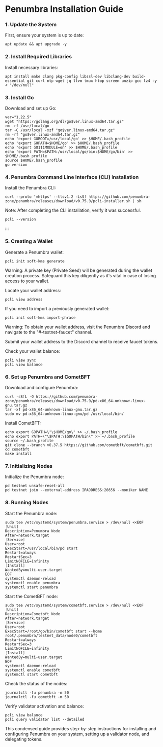 # Penumbra Installation Guide

### 1. Update the System

First, ensure your system is up to date:

```shell
apt update && apt upgrade -y
```

### 2. Install Required Libraries

Install necessary libraries:

```
apt install make clang pkg-config libssl-dev libclang-dev build-essential git curl ntp wget jq llvm tmux htop screen unzip gcc lz4 -y < "/dev/null"
```

### 3. Install Go

Download and set up Go:

```shell
ver="1.22.5"
wget "https://golang.org/dl/go$ver.linux-amd64.tar.gz"
rm -rf /usr/local/go
tar -C /usr/local -xzf "go$ver.linux-amd64.tar.gz"
rm -rf "go$ver.linux-amd64.tar.gz"
echo 'export GOROOT=/usr/local/go' >> $HOME/.bash_profile
echo 'export GOPATH=$HOME/go' >> $HOME/.bash_profile
echo 'export GO111MODULE=on' >> $HOME/.bash_profile
echo 'export PATH=$PATH:/usr/local/go/bin:$HOME/go/bin' >> $HOME/.bash_profile
source $HOME/.bash_profile
go version
```

### 4. Penumbra Command Line Interface (CLI) Installation

Install the Penumbra CLI:

```shell
curl --proto '=https' --tlsv1.2 -LsSf https://github.com/penumbra-zone/penumbra/releases/download/v0.75.0/pcli-installer.sh | sh
```

Note: After completing the CLI installation, verify it was successful.

```shell
pcli --version
```
:::

### 5. Creating a Wallet

Generate a Penumbra wallet:

```shell
pcli init soft-kms generate
```

Warning: A private key (Private Seed) will be generated during the wallet creation process. Safeguard this key diligently as it's vital in case of losing access to your wallet.

Locate your wallet address:

```shell
pcli view address
```

If you need to import a previously generated wallet:

```shell
pcli init soft-kms import-phrase
```

Warning: To obtain your wallet address, visit the Penumbra Discord and navigate to the "#-testnet-faucet" channel.

Submit your wallet address to the Discord channel to receive faucet tokens.

Check your wallet balance:

```shell
pcli view sync
pcli view balance
```

### 6. Set up Penumbra and CometBFT

Download and configure Penumbra:

```shell
curl -sSfL -O https://github.com/penumbra-zone/penumbra/releases/download/v0.75.0/pd-x86_64-unknown-linux-gnu.tar.gz
tar -xf pd-x86_64-unknown-linux-gnu.tar.gz
sudo mv pd-x86_64-unknown-linux-gnu/pd /usr/local/bin/
```

Install CometBFT:

```shell
echo export GOPATH=\"\$HOME/go\" >> ~/.bash_profile
echo export PATH=\"\$PATH:\$GOPATH/bin\" >> ~/.bash_profile
source ~/.bash_profile
git clone --branch v0.37.5 https://github.com/cometbft/cometbft.git
cd cometbft
make install
```

### 7. Initializing Nodes

Initialize the Penumbra node:

```shell
pd testnet unsafe-reset-all
pd testnet join --external-address IPADDRESS:26656 --moniker NAME
```

### 8. Running Nodes

Start the Penumbra node:

```shell
sudo tee /etc/systemd/system/penumbra.service > /dev/null <<EOF
[Unit]
Description=Penumbra Node
After=network.target
[Service]
User=root
ExecStart=/usr/local/bin/pd start
Restart=always
RestartSec=3
LimitNOFILE=infinity
[Install]
WantedBy=multi-user.target
EOF
systemctl daemon-reload
systemctl enable penumbra
systemctl start penumbra
```

Start the CometBFT node:

```shell
sudo tee /etc/systemd/system/cometbft.service > /dev/null <<EOF
[Unit]
Description=Cometbft Node
After=network.target
[Service]
User=root
ExecStart=/root/go/bin/cometbft start --home root/.penumbra/testnet_data/node0/cometbft
Restart=always
RestartSec=3
LimitNOFILE=infinity
[Install]
WantedBy=multi-user.target
EOF
systemctl daemon-reload
systemctl enable cometbft
systemctl start cometbft
```

Check the status of the nodes:

```shell
journalctl -fu penumbra -n 50
journalctl -fu cometbft -n 50
```

Verify validator activation and balance:

```shell
pcli view balance
pcli query validator list --detailed
```

This condensed guide provides step-by-step instructions for installing and configuring Penumbra on your system, setting up a validator node, and delegating tokens.

